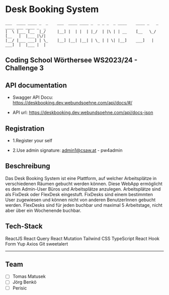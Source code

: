 # Desk Booking System

```
___  ____ ____ _  _    ___  ____ ____ _  _ _ _  _ ____    ____ _   _ ____ ___ ____ _  _
|  \ |___ [__  |_/     |__] |  | |  | |_/  | |\ | | __    [__   \_/  [__   |  |___ |\/|
|__/ |___ ___] | \_    |__] |__| |__| | \_ | | \| |__]    ___]   |   ___]  |  |___ |  |

```

## Coding School Wörthersee WS2023/24 - Challenge 3


## API documentation

- Swagger API  Docu: https://deskbooking.dev.webundsoehne.com/api/docs/#/ 

- API url: https://deskbooking.dev.webundsoehne.com/api/docs-json


## Registration 

- 1.Register your self

- 2.Use admin signature: admin1@csaw.at - pw4admin




## Beschreibung

Das Desk Booking System ist eine Plattform, auf welcher Arbeitsplätze in verschiedenen
Räumen gebucht werden können. Diese WebApp ermöglicht es dem Admin-User Büros
und Arbeitsplätze anzulegen. Arbeitsplätze sind als FixDesk oder FlexDesk eingestuft.
FixDesks sind einem bestimmten User zugewiesen und können nicht von anderen BenutzerInnen gebucht werden.
FlexDesks sind für jeden buchbar und maximal 5 Arbeitstage, nicht aber über ein Wochenende buchbar.






## Tech-Stack

ReactJS
React Query
React Mutation
Tailwind CSS
TypeScript
React Hook Form
Yup
Axios
Git
sweetalert

---



## Team

- [ ] Tomas Matusek
- [ ] Jörg Benkö
- [ ] Perisic
